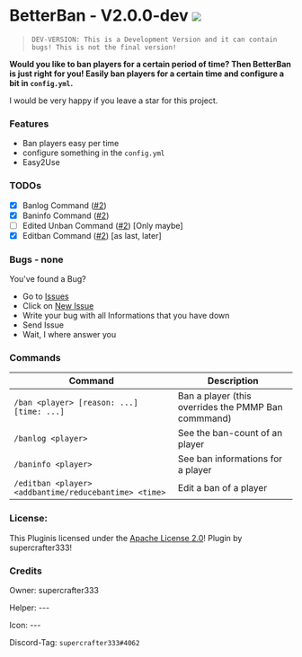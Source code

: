 # BetterBan - V2.0.0-dev   [![](https://poggit.pmmp.io/shield.state/BetterBan)](https://poggit.pmmp.io/p/BetterBan) 
> `DEV-VERSION: This is a Development Version and it can contain bugs! This is not the final version!`

**Would you like to ban players for a certain period of time? Then BetterBan is just right for you! Easily ban players for a certain time and configure a bit in `config.yml`.**

I would be very happy if you leave a star for this project.

### Features
- Ban players easy per time
- configure something in the `config.yml`
- Easy2Use

### TODOs
- [X] Banlog Command ([#2](https://github.com/supercrafter333/BetterBan/issues/2))
- [X] Baninfo Command ([#2](https://github.com/supercrafter333/BetterBan/issues/2))
- [ ] Edited Unban Command ([#2](https://github.com/supercrafter333/BetterBan/issues/2)) [Only maybe]
- [X] Editban Command ([#2](https://github.com/supercrafter333/BetterBan/issues/2)) [as last, later]

### Bugs - none
You've found a Bug?
- Go to [Issues](https://github.com/supercrafter333/BetterBan/issues)
- Click on [New Issue](https://github.com/supercrafter333/BetterBan/issues/new/choose)
- Write your bug with all Informations that you have down
- Send Issue
- Wait, I where answer you

### Commands
|**Command**|**Description**|
|-----------|---------------|
|`/ban <player> [reason: ...] [time: ...]`|Ban a player (this overrides the PMMP Ban commmand)|
|`/banlog <player>`|See the ban-count of an player|
|`/baninfo <player>`|See ban informations for a player|
|`/editban <player> <addbantime/reducebantime> <time>`|Edit a ban of a player|

### License:
This Pluginis licensed under the [Apache License 2.0](/LICENSE)! Plugin by supercrafter333!

### Credits
Owner: supercrafter333

Helper: ---

Icon: ---

Discord-Tag: `supercrafter333#4062`
